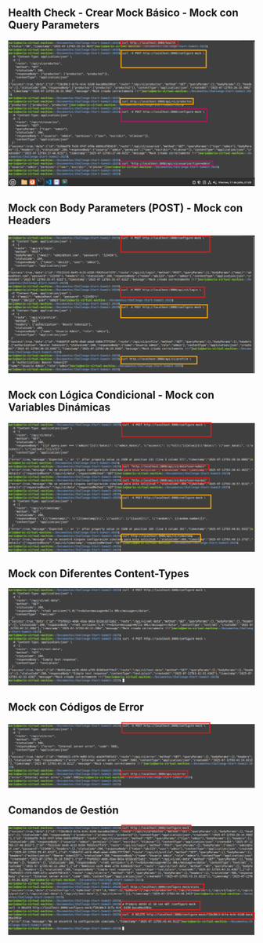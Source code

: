 


## Health Check - Crear Mock Básico - Mock con Query Parameters
![Health Check - Crear Mock Básico - Mock con Query Parameters](/assets/uno_dos_tres.png)
</br>

## Mock con Body Parameters (POST) - Mock con Headers
![Mock con Body Parameters (POST) - Mock con Headers](/assets/cuatro_cinco.png)
</br>

## Mock con Lógica Condicional - Mock con Variables Dinámicas
![Mock con Lógica Condicional - Mock con Variables Dinámicas](/assets/seis_siete.png)
</br>

## Mock con Diferentes Content-Types
![Mock con Diferentes Content-Types](/assets/ocho.png)
</br>

## Mock con Códigos de Error
![Mock con Códigos de Error](/assets/nueve.png)
</br>

## Comandos de Gestión
![Comandos de Gestión](/assets/comandosgestion.png)
</br>